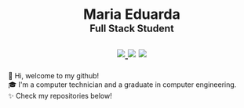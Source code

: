 <h1 align="center">Maria Eduarda <br/>
  <sup>
    <sup>Full Stack Student</sup>
    <br/>

<p align="center">
  <a href="https://www.linkedin.com/in/mariaeduardapsm/">
    <img src="https://img.shields.io/static/v1?label=&message=LinkedIn&color=blue&style=for-the-badge&logoColor=fefefe&logo=linkedin" />
  </a>
  </a href="https://www.instagram.com/Eduardap_Souza/">
    <img src="https://img.shields.io/badge/instagram-%23E4405F.svg?&style=for-the-badge&logo=instagram&logoColor=white" />  
  </a>
  <a href="https://repl.it/@MariaEduarda220">
    <img src="https://img.shields.io/static/v1?label=&message=Repl.it&color=56676e&style=for-the-badge&logoColor=fefefe&logo=repl.it" />
  </a>
  </sup>

</h1>
<p>
👋 Hi, welcome to my github!<br/>
🎓 I'm a computer technician and a graduate in computer engineering.<br/>
✨ Check my repositories below!
<p>
